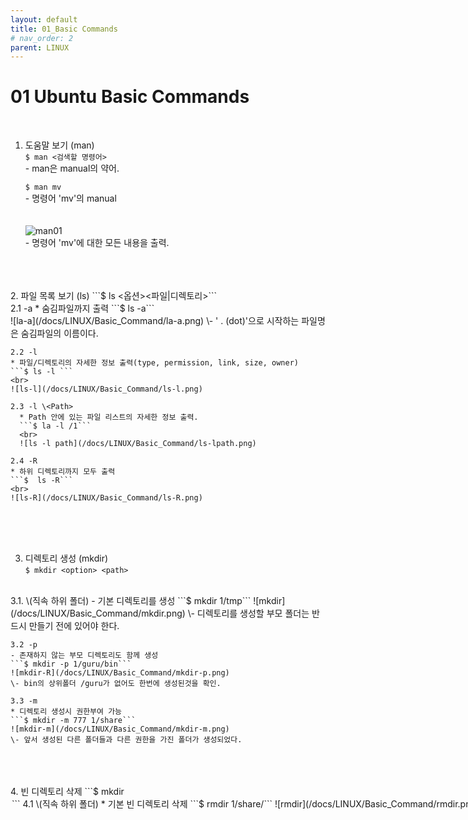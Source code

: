 ```yaml
---
layout: default
title: 01_Basic Commands 
# nav_order: 2
parent: LINUX
---
```

<h1>01 Ubuntu Basic Commands</h1>  

<br>

1. 도움말 보기 (man)  
```$ man <검색할 명령어>```  
\- man은 manual의 약어.    

    ```$ man mv```  
    \- 명령어 'mv'의 manual  
    <br>  
    ![man01](/docs/LINUX/Basic_Command/man01.png)  
    \- 명령어 'mv'에 대한 모든 내용을 출력.  
<br>
<br>
<br>
2. 파일 목록 보기 (ls)  
```$ ls <옵션><파일|디렉토리>```  
<br>
    2.1 -a  
    * 숨김파일까지 출력  
    ```$ ls -a```
    <br>    
    ![la-a](/docs/LINUX/Basic_Command/la-a.png)  
    \- ' . (dot)'으로 시작하는 파일명은 숨김파일의 이름이다.    

    2.2 -l  
    * 파일/디렉토리의 자세한 정보 출력(type, permission, link, size, owner)   
    ```$ ls -l ```
    <br>  
    ![ls-l](/docs/LINUX/Basic_Command/ls-l.png)  
      
    2.3 -l \<Path>
      * Path 안에 있는 파일 리스트의 자세한 정보 출력.  
      ```$ la -l /1```
      <br>  
      ![ls -l path](/docs/LINUX/Basic_Command/ls-lpath.png)  

    2.4 -R  
    * 하위 디렉토리까지 모두 출력
    ```$  ls -R```
    <br>  
    ![ls-R](/docs/LINUX/Basic_Command/ls-R.png)  
<br>
<br>
<br>

3. 디렉토리 생성 (mkdir)  
```$ mkdir <option> <path>```  
<br>
    3.1. \<name>(직속 하위 폴더)  
    - 기본 디렉토리를 생성    
    ```$ mkdir 1/tmp```  
    ![mkdir<path>](/docs/LINUX/Basic_Command/mkdir<path>.png)  
    \- 디렉토리를 생성할 부모 폴더는 반드시 만들기 전에 있어야 한다.  

    3.2 -p  
    - 존재하지 않는 부모 디렉토리도 함께 생성  
    ```$ mkdir -p 1/guru/bin```  
    ![mkdir-R](/docs/LINUX/Basic_Command/mkdir-p.png)  
    \- bin의 상위폴더 /guru가 없어도 한번에 생성된것을 확인.  

    3.3 -m 
    * 디렉토리 생성시 권한부여 가능  
    ```$ mkdir -m 777 1/share```  
    ![mkdir-m](/docs/LINUX/Basic_Command/mkdir-m.png)  
    \- 앞서 생성된 다른 폴더들과 다른 권한을 가진 폴더가 생성되었다.  
<br>
<br>
<br>
4. 빈 디렉토리 삭제  
```$ mkdir <option> <path>```  
<br>
    4.1 \<name>(직속 하위 폴더)  
    * 기본 빈 디렉토리 삭제  
    ```$ rmdir 1/share/```  
    ![rmdir](/docs/LINUX/Basic_Command/rmdir.png)  
    \- guru와 tmp 사이에 있던 share폴더가 삭제 되었다.  
    \- rmdir은 삭제대상의 폴더가 반드시 비워져 있어야 실행한다.  

    4.2 -p   
    * 비어있는 부모 디렉토리도 함께 삭제  
    ```$ rmdir -p 1/guru/bin```
    ![rmdir-p](/docs/LINUX/Basic_Command/rmdir-p.png)  
    \- rmdir: failed to remove directory '1': directory not empty  
    \- 디렉토리 '1'비워 지지 않아서 삭제에 실패 했다고 한다.  
    \- 하지만, 검색을 해보면 비워져 있는 /guru/bin 경로가 모두 지워져 있는 것을 확인 할수 있다.  
<br>
<br>
<br>

5. 디렉토리 이동  
```$ cd <path>```  
<br>
    5.1. $HOME
    * 사용자의 HOME 디렉토리로 이동  
    ```$ cd $HOME```  
    ![cd$HOME](/docs/LINUX/Basic_Command/cd$HOME.png)  
    \- 떨어진 곳에 있어도 cd $HOME을 이용해서 한번에 홈폴더로 이동할수 있다.  
    \- 'pwd'는 현재 자신의 path 위치를 알려주는 명령어이다.

    5.2. -
    * 이전 작업 디렉토리로 이동  
    ```$ cd - ```
    <br>  
    ![cd-](/docs/LINUX/Basic_Command/cd-.png)  
    \- 거리에 상관 없이 한번에 위치가 움직인다.  
      
    5.3. ..
    * 상위 디렉토리로 이동  
    ```$ cd ..```
    <br>  
    ![cd..](/docs/LINUX/Basic_Command/cd...png)
<br>
<br>
<br>
6. 파일복사하기 (cp)  
``` $ cp <option> <원본파일이름> <목적지파일이름>```
<br>  
    6.1. cp \<path/name> <path/name>
    * 기본 파일 복사  
    ``` $ cp findtest/2/tmp/usr/sample test/1/sample```
    <br>  
    ![cp](/docs/LINUX/Basic_Command/cp.png)  

    6.2. -i  
    * 복사할때 overwrite 할 것인지 질문  
    ```$ cp -i test/1/sample test/2/tmp/usr/sample```
    <br>  
    ![cp-i](/docs/LINUX/Basic_Command/cp-i.png)
    \- 6.1 번에서 복사를 받았던 곳에 다시 복사를 하였다.

    6.3. -f  
    * 복사할때 overwrite 질문 없이 무조건 덮어쓰기
    ```cp -f test/1/sample test/2/tmp/usr/sample```
    ![cp-f](/docs/LINUX/Basic_Command/cp-f.png)
<br>
<br>
<br>
7. 파일 이동하기 & 파일 이름변경 (mv)  
``` $ mv <option> <target path/name> <new filename>```
<br>  
    7.1. \<target path/name> \<new path/new filename>
    * 기본 이동
    ``` $ mv mv test/1/bin/ test/2/bin ```
    ![mv](/docs/LINUX/Basic_Command/mv.png)
    * 물론 폴더 뿐만 아니라 파일도 가능  
    ``` $ mv $ mv test/1/sample test/2/bin/sample```  
    ![mv2](/docs/LINUX/Basic_Command/mv2.png)

    7.2. -i 
    * 이름을 바꿀때 overwrite 할 것인지 질문  
    ``` $ mv -i test/2/bin/sample test/1/table ```
    ![mv-i](/docs/LINUX/Basic_Command/mv-i.png)
<br>
<br>
<br>
8. 파일 & 디렉토리 삭제하기 (rm)  
```$ rm <option> <path/filename>```
<br>  
    8.1  $ rm \<path/filename>
    * 지정된 파일 또는 디렉토리가 삭제
    ![rmfile](/docs/LINUX/Basic_Command/rmfile.png)  
    \- 커맨드 이후 타킷이된 파일이 제자리에 없어진 것을 확인.  

    8.2 -f  
    * 하위 내용을 포함한 디렉토리 삭제  
    ``` $ rm -r test/2/bin/```
    ![rm-f](/docs/LINUX/Basic_Command/rm-f.png)
<br>
<br>
<br>
9. 파일찾기 (find)  
```$ find <경로> <옵션> <조건> <실행종류>```
<br>  
    9.1 -name  
    * 현재 디렉토리에서 'big'가 포함되는 파일 찾기  
      ```$ find -name "*big*"```
    ![find-name](/docs/LINUX/Basic_Command/find-name.png)  
    * 현재 디렉토리에서 .txt가 확장자 모두 찾기  
      ```$ find . -name "*.txt"```
      ![find](/docs/LINUX/Basic_Command/find-name-0.png) 
      
    9.2 -type *.\<format type>  
      \- 타입별로 검색.  
     * 현재 디렉토리에서 모든 디렉토리 찾기  
      ```$ find . -type d```   
      ![type_01](/docs/LINUX/Basic_Command/find-type_01.png)  

    * 현재 디렉토리에서 모든 파일 찾기  
      ```$ find . -type f```  
      ![type_02](/docs/LINUX/Basic_Command/find-type_02.png)  
      \> 하위 폴더 내의 파일 리스트도 출력
      \> 폴더는 검색되지 않음

    9.3 -size  
      \- 특정 크기의 파일을 검색.

      * 현재 디렉토리에서 1024byte인 파일 검색  
      ```$ find . -size 1024c```  
      ![size_01](/docs/LINUX/Basic_Command/find-size_01.png)  
      
      * 현재 디렉토리에서 +1024c보다 큰 파일 검색  
      ```$ find . size +1024c ```  
      ![size_02](/docs/LINUX/Basic_Command/find-size_02.png)  

      * 현재 디렉토리에서 1024byte보다 작은 파일 검색  
      ```$ find . size -1024c```
      ![size_03](/docs/LINUX/Basic_Command/find-size_03.png)